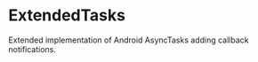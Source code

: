 ExtendedTasks
=============

Extended implementation of Android AsyncTasks adding callback notifications.
